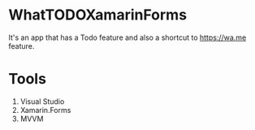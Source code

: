 # WhatTODOXamarinForms
It's an app that has a Todo feature and also a shortcut to https://wa.me feature.  

# Tools
1. Visual Studio
2. Xamarin.Forms
3. MVVM
